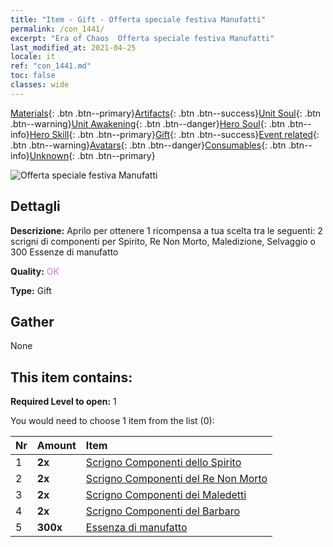 ```yaml
---
title: "Item - Gift - Offerta speciale festiva Manufatti"
permalink: /con_1441/
excerpt: "Era of Chaos  Offerta speciale festiva Manufatti"
last_modified_at: 2021-04-25
locale: it
ref: "con_1441.md"
toc: false
classes: wide
---
```

 [Materials](/ItemsIT/){: .btn .btn--primary}[Artifacts](/ItemsIT/Artifacts/){: .btn .btn--success}[Unit Soul](/ItemsIT/UnitSoul/){: .btn .btn--warning}[Unit Awakening](/ItemsIT/UnitAwakening/){: .btn .btn--danger}[Hero Soul](/ItemsIT/HeroSoul/){: .btn .btn--info}[Hero Skill](/ItemsIT/HeroSkill/){: .btn .btn--primary}[Gift](/ItemsIT/Gift/){: .btn .btn--success}[Event related](/ItemsIT/Events/){: .btn .btn--warning}[Avatars](/ItemsIT/Avatars/){: .btn .btn--danger}[Consumables](/ItemsIT/Consumables/){: .btn .btn--info}[Unknown](/ItemsIT/Unknown/){: .btn .btn--primary}

 ![Offerta speciale festiva Manufatti](/images/t/i_907055.png)

## Dettagli
 **Descrizione:** Aprilo per ottenere 1 ricompensa a tua scelta tra le seguenti: 2 scrigni di componenti per Spirito, Re Non Morto, Maledizione, Selvaggio o 300 Essenze di manufatto

 **Quality:** <span style="color: #DA70D6">OK</span>

 **Type:** Gift

## Gather

  None

## This item contains:

 **Required Level to open:** 1

 You would need to choose 1 item from the list (0):

  | Nr | Amount |     Item    |
  |:---|:-------|:------------|
  | 1 |  **2x** | [Scrigno Componenti dello Spirito](/ItemsIT/con_1339/) |  | 
  | 2 |  **2x** | [Scrigno Componenti del Re Non Morto](/ItemsIT/con_1340/) |  | 
  | 3 |  **2x** | [Scrigno Componenti dei Maledetti](/ItemsIT/con_1341/) |  | 
  | 4 |  **2x** | [Scrigno Componenti del Barbaro](/ItemsIT/con_1342/) |  | 
  | 5 |  **300x** | [Essenza di manufatto](/ItemsIT/con_905/) |  | 
